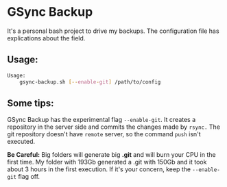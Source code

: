 GSync Backup
=============

It's a personal bash project to drive my backups. 
The configuration file has explications about the field. 

Usage:
-------

```bash
Usage:
    gsync-backup.sh [--enable-git] /path/to/config
```

Some tips:
-----------

GSync Backup has the experimental flag ``--enable-git``.
It creates a repository in the server side and commits the changes made by ``rsync.``
The git repository doesn't have ``remote`` server, so the command ``push`` isn't executed. 

**Be Careful:** Big folders will generate big **.git** and will burn your CPU in the first time. 
My folder with 193Gb generated a .git with 150Gb and it took about 3 hours in the first execution.
If it's your concern, keep the ``--enable-git`` flag off. 

